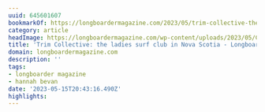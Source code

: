 ```yaml
---
uuid: 645601607
bookmarkOf: https://longboardermagazine.com/2023/05/trim-collective-the-ladies-surf-club-in-nova-scotia/
category: article
headImage: https://longboardermagazine.com/wp-content/uploads/2023/05/Collette-Robertson-scaled.jpg
title: 'Trim Collective: the ladies surf club in Nova Scotia - Longboarder Magazine'
domain: longboardermagazine.com
description: ''
tags:
- longboarder magazine
- hannah bevan
date: '2023-05-15T20:43:16.490Z'
highlights:
---
```



